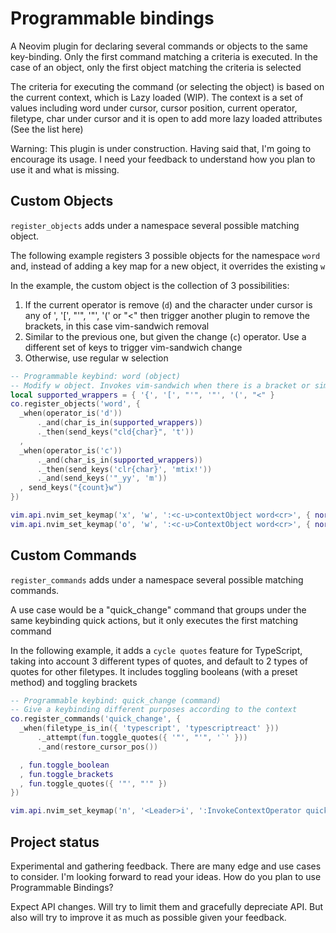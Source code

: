 # Programmable bindings

A Neovim plugin for declaring several commands or objects to the same key-binding. Only the first command matching a criteria is executed. In the case of an object, only the first object matching the criteria is selected

The criteria for executing the command (or selecting the object) is based on the current context, which is Lazy loaded (WIP). The context is a set of values including word under cursor, cursor position, current operator, filetype, char under cursor and it is open to add more lazy loaded attributes (See the list here)

Warning: This plugin is under construction. Having said that, I'm going to encourage its usage. I need your feedback to understand how you plan to use it and what is missing.

## Custom Objects

`register_objects` adds under a namespace several possible matching object.

The following example registers 3 possible objects for the namespace `word` and, instead of adding a key map for a new object, it overrides the existing `w`

In the example, the custom object is the collection of 3 possibilities:

1. If the current operator is remove (`d`) and the character under cursor is any of ', '[', "'", '"', '(' or "<" then trigger another plugin to remove the brackets, in this case vim-sandwich removal
2. Similar to the previous one, but given the change (`c`) operator. Use a different set of keys to trigger vim-sandwich change
3. Otherwise, use regular w selection

```lua
-- Programmable keybind: word (object)
-- Modify w object. Invokes vim-sandwich when there is a bracket or similar wrapper
local supported_wrappers = { '{', '[', "'", '"', '(', "<" }
co.register_objects('word', {
  _when(operator_is('d'))
      ._and(char_is_in(supported_wrappers))
      ._then(send_keys("cld{char}", 't'))
  ,
  _when(operator_is('c'))
      ._and(char_is_in(supported_wrappers))
      ._then(send_keys('clr{char}', 'mtix!'))
      ._and(send_keys('"_yy', 'm'))
  , send_keys("{count}w")
})

vim.api.nvim_set_keymap('x', 'w', ':<c-u>contextObject word<cr>', { noremap = true, silent = true })
vim.api.nvim_set_keymap('o', 'w', ':<c-u>ContextObject word<cr>', { noremap = true, silent = true })
```

## Custom Commands

`register_commands` adds under a namespace several possible matching commands.

A use case would be a "quick_change" command that groups under the same keybinding quick actions, but it only executes the first matching command

In the following example, it adds a `cycle quotes` feature for TypeScript, taking into account 3 different types of quotes, and default to 2 types of quotes for other filetypes. It includes toggling booleans (with a preset method) and toggling brackets

```lua
-- Programmable keybind: quick_change (command)
-- Give a keybinding different purposes according to the context
co.register_commands('quick_change', {
  _when(filetype_is_in({ 'typescript', 'typescriptreact' }))
      ._attempt(fun.toggle_quotes({ '"', "'", '`' }))
      ._and(restore_cursor_pos())

  , fun.toggle_boolean
  , fun.toggle_brackets
  , fun.toggle_quotes({ '"', "'" })
})

vim.api.nvim_set_keymap('n', '<Leader>i', ':InvokeContextOperator quick_change<CR>', { desc = "Quick Change" })
```

## Project status

Experimental and gathering feedback. There are many edge and use cases to consider. I'm looking forward to read your ideas. How do you plan to use Programmable Bindings?

Expect API changes. Will try to limit them and gracefully depreciate API. But also will try to improve it as much as possible given your feedback.
